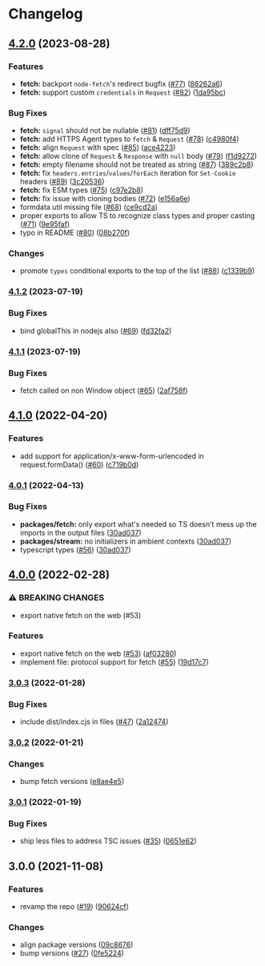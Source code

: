 # Changelog

## [4.2.0](https://www.github.com/web-std/io/compare/fetch-v4.1.2...fetch-v4.2.0) (2023-08-28)


### Features

* **fetch:** backport `node-fetch`'s redirect bugfix ([#77](https://www.github.com/web-std/io/issues/77)) ([86262a6](https://www.github.com/web-std/io/commit/86262a627927aa0d480e0739db2dea83a6e551be))
* **fetch:** support custom `credentials` in `Request` ([#82](https://www.github.com/web-std/io/issues/82)) ([1da95bc](https://www.github.com/web-std/io/commit/1da95bce5d65332590b8959bdfadd0c53d30e399))


### Bug Fixes

* **fetch:** `signal` should not be nullable ([#81](https://www.github.com/web-std/io/issues/81)) ([dff75d9](https://www.github.com/web-std/io/commit/dff75d9d0ad3e9281cd41faeb415cf94e0d57a33))
* **fetch:** add HTTPS Agent types to `fetch` & `Request` ([#78](https://www.github.com/web-std/io/issues/78)) ([c4980f4](https://www.github.com/web-std/io/commit/c4980f4da0dcb8e42be80abd8f42d5fb9cf4d1f5))
* **fetch:** align `Request` with spec ([#85](https://www.github.com/web-std/io/issues/85)) ([ace4223](https://www.github.com/web-std/io/commit/ace42236598da26dbaa59bb593e7572c80c17289))
* **fetch:** allow clone of `Request` & `Response` with `null` body ([#79](https://www.github.com/web-std/io/issues/79)) ([f1d9272](https://www.github.com/web-std/io/commit/f1d9272f394f50942fb46162c0a4009eb0c2ddd4))
* **fetch:** empty filename should not be treated as string ([#87](https://www.github.com/web-std/io/issues/87)) ([389c2b8](https://www.github.com/web-std/io/commit/389c2b84ad4a5ba91c7a91b48508412a24113712))
* **fetch:** fix `headers.entries`/`values`/`forEach` iteration for `Set-Cookie` headers ([#89](https://www.github.com/web-std/io/issues/89)) ([3c20536](https://www.github.com/web-std/io/commit/3c20536d628e6c5e592d7d9760d7008ab6bbb7b0))
* **fetch:** fix ESM types ([#75](https://www.github.com/web-std/io/issues/75)) ([c97e2b8](https://www.github.com/web-std/io/commit/c97e2b8eb470d5180e4d66bd80c936a67a751429))
* **fetch:** fix issue with cloning bodies ([#72](https://www.github.com/web-std/io/issues/72)) ([e156a6e](https://www.github.com/web-std/io/commit/e156a6e428eafb400e2b0220864a0ec5d2ae7732))
* formdata util missing file ([#68](https://www.github.com/web-std/io/issues/68)) ([ce9cd2a](https://www.github.com/web-std/io/commit/ce9cd2a901366f59463e7be5cef9e56cd413e3e9))
* proper exports to allow TS to recognize class types and proper casting ([#71](https://www.github.com/web-std/io/issues/71)) ([9e95faf](https://www.github.com/web-std/io/commit/9e95faf2a7373434e733d54605ab1779f1eed0ab))
* typo in README ([#80](https://www.github.com/web-std/io/issues/80)) ([08b270f](https://www.github.com/web-std/io/commit/08b270f27df5470a88b279088b2b8079b120298e))


### Changes

* promote `types` conditional exports to the top of the list ([#88](https://www.github.com/web-std/io/issues/88)) ([c1339b9](https://www.github.com/web-std/io/commit/c1339b9bef4312e5efd4c5fe627b92e6c1d5c3d1))

### [4.1.2](https://www.github.com/web-std/io/compare/fetch-v4.1.1...fetch-v4.1.2) (2023-07-19)


### Bug Fixes

* bind globalThis in nodejs also ([#69](https://www.github.com/web-std/io/issues/69)) ([fd32fa2](https://www.github.com/web-std/io/commit/fd32fa22faffa7f3f16b603ca7d662e082f1eee6))

### [4.1.1](https://www.github.com/web-std/io/compare/fetch-v4.1.0...fetch-v4.1.1) (2023-07-19)


### Bug Fixes

* fetch called on non Window object ([#65](https://www.github.com/web-std/io/issues/65)) ([2af758f](https://www.github.com/web-std/io/commit/2af758fbae555494c6cf1ba40e053b164306ee16))

## [4.1.0](https://www.github.com/web-std/io/compare/fetch-v4.0.1...fetch-v4.1.0) (2022-04-20)


### Features

* add support for application/x-www-form-urlencoded in request.formData() ([#60](https://www.github.com/web-std/io/issues/60)) ([c719b0d](https://www.github.com/web-std/io/commit/c719b0de442811eb588309b777ab6ab3d966cdf1))

### [4.0.1](https://www.github.com/web-std/io/compare/fetch-v4.0.0...fetch-v4.0.1) (2022-04-13)


### Bug Fixes

* **packages/fetch:** only export what's needed so TS doesn't mess up the imports in the output files ([30ad037](https://www.github.com/web-std/io/commit/30ad0377a88ebffc3a998616e3b774ce5bcc584a))
* **packages/stream:** no initializers in ambient contexts ([30ad037](https://www.github.com/web-std/io/commit/30ad0377a88ebffc3a998616e3b774ce5bcc584a))
* typescript types ([#56](https://www.github.com/web-std/io/issues/56)) ([30ad037](https://www.github.com/web-std/io/commit/30ad0377a88ebffc3a998616e3b774ce5bcc584a))

## [4.0.0](https://www.github.com/web-std/io/compare/fetch-v3.0.3...fetch-v4.0.0) (2022-02-28)


### ⚠ BREAKING CHANGES

* export native fetch on the web (#53)

### Features

* export native fetch on the web ([#53](https://www.github.com/web-std/io/issues/53)) ([af03280](https://www.github.com/web-std/io/commit/af03280788286cd69185efb0572da162f16d48cc))
* implement file: protocol support for fetch ([#55](https://www.github.com/web-std/io/issues/55)) ([19d17c7](https://www.github.com/web-std/io/commit/19d17c76f995800c9e07d5d6a923f33b81ab1d22))

### [3.0.3](https://www.github.com/web-std/io/compare/fetch-v3.0.2...fetch-v3.0.3) (2022-01-28)


### Bug Fixes

* include dist/index.cjs in files ([#47](https://www.github.com/web-std/io/issues/47)) ([2a12474](https://www.github.com/web-std/io/commit/2a1247404650bf5b6662fa520248bf07ae457987))

### [3.0.2](https://www.github.com/web-std/io/compare/fetch-v3.0.1...fetch-v3.0.2) (2022-01-21)


### Changes

* bump fetch versions ([e8ae4e5](https://www.github.com/web-std/io/commit/e8ae4e5e61591f1bcbd45a0541c762468e134e4b))

### [3.0.1](https://www.github.com/web-std/io/compare/fetch-v3.0.0...fetch-v3.0.1) (2022-01-19)


### Bug Fixes

* ship less files to address TSC issues ([#35](https://www.github.com/web-std/io/issues/35)) ([0651e62](https://www.github.com/web-std/io/commit/0651e62ae42d17eae2db89858c9e44f3342c304c))

## 3.0.0 (2021-11-08)


### Features

* revamp the repo ([#19](https://www.github.com/web-std/io/issues/19)) ([90624cf](https://www.github.com/web-std/io/commit/90624cfd2d4253c2cbc316d092f26e77b5169f47))


### Changes

* align package versions ([09c8676](https://www.github.com/web-std/io/commit/09c8676348619313d9df24d9597cea0eb82704d2))
* bump versions ([#27](https://www.github.com/web-std/io/issues/27)) ([0fe5224](https://www.github.com/web-std/io/commit/0fe5224124e318f560dcfbd8a234d05367c9fbcb))
